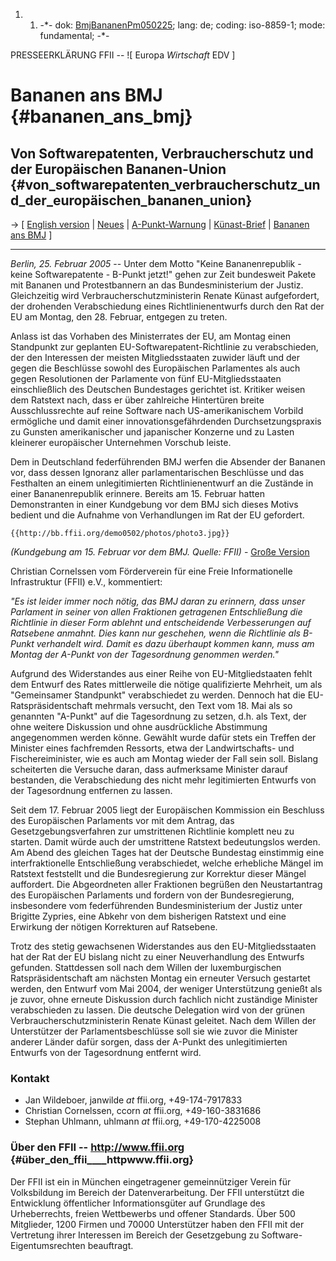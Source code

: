 1.  1.  -\*- dok: [BmjBananenPm050225](BmjBananenPm050225 "wikilink");
        lang: de; coding: iso-8859-1; mode: fundamental; -\*-

PRESSEERKLÄRUNG FFII \-- !\[ Europa *Wirtschaft* EDV \]

# Bananen ans BMJ {#bananen_ans_bmj}

## Von Softwarepatenten, Verbraucherschutz und der Europäischen Bananen-Union {#von_softwarepatenten_verbraucherschutz_und_der_europäischen_bananen_union}

-\> \[ [ English version](BmjBananenPm050225En "wikilink") \| [
Neues](SwpatcninoDe "wikilink") \| [
A-Punkt-Warnung](AItemWarning050224De "wikilink") \| [
Künast-Brief](Kuenast050224De "wikilink") \| [Bananen ans
BMJ](http://demo.ffii.org/bmjbananen050225/ "wikilink") \]

------------------------------------------------------------------------

*Berlin, 25. Februar 2005* \-- Unter dem Motto \"Keine Bananenrepublik -
keine Softwarepatente - B-Punkt jetzt!\" gehen zur Zeit bundesweit
Pakete mit Bananen und Protestbannern an das Bundesministerium der
Justiz. Gleichzeitig wird Verbraucherschutzministerin Renate Künast
aufgefordert, der drohenden Verabschiedung eines Richtlinienentwurfs
durch den Rat der EU am Montag, den 28. Februar, entgegen zu treten.

Anlass ist das Vorhaben des Ministerrates der EU, am Montag einen
Standpunkt zur geplanten EU-Softwarepatent-Richtlinie zu verabschieden,
der den Interessen der meisten Mitgliedsstaaten zuwider läuft und der
gegen die Beschlüsse sowohl des Europäischen Parlamentes als auch gegen
Resolutionen der Parlamente von fünf EU-Mitgliedsstaaten einschließlich
des Deutschen Bundestages gerichtet ist. Kritiker weisen dem Ratstext
nach, dass er über zahlreiche Hintertüren breite Ausschlussrechte auf
reine Software nach US-amerikanischem Vorbild ermögliche und damit einer
innovationsgefährdenden Durchsetzungspraxis zu Gunsten amerikanischer
und japanischer Konzerne und zu Lasten kleinerer europäischer
Unternehmen Vorschub leiste.

Dem in Deutschland federführenden BMJ werfen die Absender der Bananen
vor, dass dessen Ignoranz aller parlamentarischen Beschlüsse und das
Festhalten an einem unlegitimierten Richtlinienentwurf an die Zustände
in einer Bananenrepublik erinnere. Bereits am 15. Februar hatten
Demonstranten in einer Kundgebung vor dem BMJ sich dieses Motivs bedient
und die Aufnahme von Verhandlungen im Rat der EU gefordert.

```{=mediawiki}
{{http://bb.ffii.org/demo0502/photos/photo3.jpg}}
```
*(Kundgebung am 15. Februar vor dem BMJ. Quelle: FFII)* - [Große
Version](http://bb.ffii.org/demo0502/photos/photo3b.jpg "wikilink")

Christian Cornelssen vom Förderverein für eine Freie Informationelle
Infrastruktur (FFII) e.V., kommentiert:

*\"Es ist leider immer noch nötig, das BMJ daran zu erinnern, dass unser
Parlament in seiner von allen Fraktionen getragenen Entschließung die
Richtlinie in dieser Form ablehnt und entscheidende Verbesserungen auf
Ratsebene anmahnt. Dies kann nur geschehen, wenn die Richtlinie als
B-Punkt verhandelt wird. Damit es dazu überhaupt kommen kann, muss am
Montag der A-Punkt von der Tagesordnung genommen werden.\"*

Aufgrund des Widerstandes aus einer Reihe von EU-Mitgliedstaaten fehlt
dem Entwurf des Rates mittlerweile die nötige qualifizierte Mehrheit, um
als \"Gemeinsamer Standpunkt\" verabschiedet zu werden. Dennoch hat die
EU-Ratspräsidentschaft mehrmals versucht, den Text vom 18. Mai als so
genannten \"A-Punkt\" auf die Tagesordnung zu setzen, d.h. als Text, der
ohne weitere Diskussion und ohne ausdrückliche Abstimmung angegenommen
werden könne. Gewählt wurde dafür stets ein Treffen der Minister eines
fachfremden Ressorts, etwa der Landwirtschafts- und Fischereiminister,
wie es auch am Montag wieder der Fall sein soll. Bislang scheiterten die
Versuche daran, dass aufmerksame Minister darauf bestanden, die
Verabschiedung des nicht mehr legitimierten Entwurfs von der
Tagesordnung entfernen zu lassen.

Seit dem 17. Februar 2005 liegt der Europäischen Kommission ein
Beschluss des Europäischen Parlaments vor mit dem Antrag, das
Gesetzgebungsverfahren zur umstrittenen Richtlinie komplett neu zu
starten. Damit würde auch der umstrittene Ratstext bedeutungslos werden.
Am Abend des gleichen Tages hat der Deutsche Bundestag einstimmig eine
interfraktionelle Entschließung verabschiedet, welche erhebliche Mängel
im Ratstext feststellt und die Bundesregierung zur Korrektur dieser
Mängel auffordert. Die Abgeordneten aller Fraktionen begrüßen den
Neustartantrag des Europäischen Parlaments und fordern von der
Bundesregierung, insbesondere vom federführenden Bundesministerium der
Justiz unter Brigitte Zypries, eine Abkehr von dem bisherigen Ratstext
und eine Erwirkung der nötigen Korrekturen auf Ratsebene.

Trotz des stetig gewachsenen Widerstandes aus den EU-Mitgliedsstaaten
hat der Rat der EU bislang nicht zu einer Neuverhandlung des Entwurfs
gefunden. Stattdessen soll nach dem Willen der luxemburgischen
Ratspräsidentschaft am nächsten Montag ein erneuter Versuch gestartet
werden, den Entwurf vom Mai 2004, der weniger Unterstützung genießt als
je zuvor, ohne erneute Diskussion durch fachlich nicht zuständige
Minister verabschieden zu lassen. Die deutsche Delegation wird von der
grünen Verbraucherschutzministerin Renate Künast geleitet. Nach dem
Willen der Unterstützer der Parlamentsbeschlüsse soll sie wie zuvor die
Minister anderer Länder dafür sorgen, dass der A-Punkt des
unlegitimierten Entwurfs von der Tagesordnung entfernt wird.

### Kontakt

-   Jan Wildeboer, janwilde *at* ffii.org, +49-174-7917833
-   Christian Cornelssen, ccorn *at* ffii.org, +49-160-3831686
-   Stephan Uhlmann, uhlmann *at* ffii.org, +49-170-4225008

### Über den FFII \-- <http://www.ffii.org> {#über_den_ffii____httpwww.ffii.org}

Der FFII ist ein in München eingetragener gemeinnütziger Verein für
Volksbildung im Bereich der Datenverarbeitung. Der FFII unterstützt die
Entwicklung öffentlicher Informationsgüter auf Grundlage des
Urheberrechts, freien Wettbewerbs und offener Standards. Über 500
Mitglieder, 1200 Firmen und 70000 Unterstützer haben den FFII mit der
Vertretung ihrer Interessen im Bereich der Gesetzgebung zu
Software-Eigentumsrechten beauftragt.
